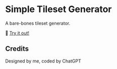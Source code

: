 # Simple Tileset Generator

A bare-bones tileset generator.  

🎉 [Try it out!](https://laffan.github.io/simple-tileset-generator/)


## Credits

Designed by me, coded by ChatGPT
